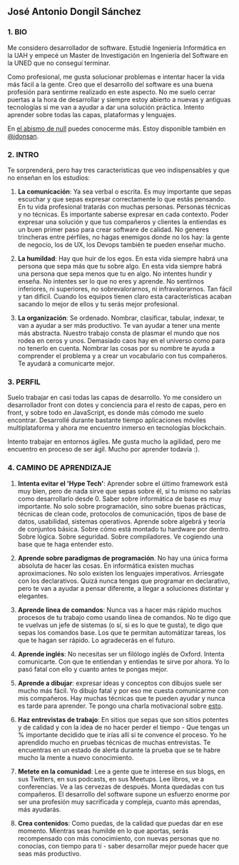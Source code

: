 ## José Antonio Dongil Sánchez

### 1. BIO

Me considero desarrollador de software. Estudié Ingeniería Informática en la UAH y empecé un Master de Investigación en Ingeniería del Software en la UNED que no 
conseguí terminar. 

Como profesional, me gusta solucionar problemas e intentar hacer la vida más fácil a la gente. Creo que el desarrollo del software es 
una buena profesión para sentirme realizado en este aspecto. No me suelo cerrar puertas a la hora de desarrollar y siempre estoy abierto a nuevas y antiguas 
tecnologías si me van a ayudar a dar una solución práctica. Intento aprender sobre todas las capas, plataformas y lenguajes. 

En [el abismo de null](https://elabismodenull.wordpress.com/) puedes conocerme más. Estoy disponible también en [@jdonsan](https://twitter.com/jdonsan).

### 2. INTRO

Te sorprenderá, pero hay tres características que veo indispensables y que no enseñan en los estudios: 

1. **La comunicación**: Ya sea verbal o escrita. Es muy importante que sepas escuchar y que sepas expresar correctamente lo que estás pensando. En tu vida profesional
tratarás con muchas personas. Personas técnicas y no técnicas. Es importante saberse expresar en cada contexto. Poder expresar una solución y que tus compañeros y clientes
la entiendas es un buen primer paso para crear software de calidad. No generes trincheras entre pérfiles, no hagas enemigos donde no los hay: la gente de negocio, los de UX, 
los Devops también te pueden enseñar mucho.

2. **La humildad**: Hay que huir de los egos. En esta vida siempre habrá una persona que sepa más que tu sobre algo. En esta vida siempre habrá una persona que sepa menos que 
tu en algo. No intentes hundir y enseña. No intentes ser lo que no eres y aprende. No sentirnos inferiores, ni superiores, no sobrevalorarnos, ni infravalorarnos. Tan fácil y tan dificil.
Cuando los equipos tienen claro esta características acaban sacando lo mejor de ellos y tu serás mejor profesional. 

3. **La organización**: Se ordenado. Nombrar, clasificar, tabular, indexar, te van a ayudar a ser más productivo. Te van ayudar a tener una mente más abstracta. Nuestro trabajo 
consta de plasmar el mundo que nos rodea en ceros y unos. Demasiado caos hay en el universo como para no tenerlo en cuenta. Nombrar las cosas por su nombre te ayuda a comprender
el problema y a crear un vocabulario con tus compañeros. Te ayudará a comunicarte mejor.

### 3. PERFIL

Suelo trabajar en casi todas las capas de desarrollo. Yo me considero un desarrollador front con dotes y conciencia para el resto de capas, pero en front, y sobre todo en JavaScript,
es donde más cómodo me suelo encontrar. Desarrollé durante bastante tiempo aplicaciones móviles multiplataforma y ahora me encuentro inmerso en tecnologías blockchain.

Intento trabajar en entornos ágiles. Me gusta mucho la agilidad, pero me encuentro en proceso de ser ágil. Mucho por aprender todavía :).

### 4. CAMINO DE APRENDIZAJE

1. **Intenta evitar el 'Hype Tech'**: Aprender sobre el último framework está muy bien, pero de nada sirve que sepas sobre él, si tu mismo no sabrías como desarrollarlo desde 0.
Saber sobre informática de base es muy importante. No solo sobre programación, sino sobre buenas prácticas, técnicas de clean code, protocolos de comunicación, tipos de base de datos,
usabilidad, sistemas operativos. Aprende sobre algebrá y teoría de conjuntos básica. Sobre cómo está montado tu hardware por dentro. Sobre lógica. Sobre seguridad. Sobre compiladores. Ve cogiendo
una base que te haga entender esto.

2. **Aprende sobre paradigmas de programación**. No hay una única forma absoluta de hacer las cosas. En informática existen muchas aproximaciones. No solo existen los lenguajes imperativos. Arriesgate con los
declarativos. Quizá nunca tengas que programar en declarativo, pero te van a ayudar a pensar diferente, a llegar a soluciones distintar y elegantes.

3. **Aprende linea de comandos**: Nunca vas a hacer más rápido muchos procesos de tu trabajo como usando línea de comandos. No te digo que te vuelvas un jefe de sistemas (o sí, si es lo que
te gusta), te digo que sepas los comandos base. Los que te permitan automátizar tareas, los que te hagan ser rápido. Lo agradecerás en el futuro.

3. **Aprende inglés**: No necesitas ser un filólogo inglés de Oxford. Intenta comunicarte. Con que te entiendan y entiendas te sirve por ahora. 
Yo lo pasó fatal con ello y cuanto antes te pongas mejor.

4. **Aprende a dibujar**: expresar ideas y conceptos con dibujos suele ser mucho más fácil. Yo dibujo fatal y por eso me cuesta comunicarme con mis compañeros. Hay muchas técnicas
que te pueden ayudar y nunca es tarde para aprender. Te pongo una charla motivacional sobre [esto](https://vimeo.com/27285817).

5. **Haz entrevistas de trabajo**: En sitios que sepas que son sitios potentes y de calidad y con la idea de no hacer perder el tiempo - Que tengas un % importante decidido
que te irías allí si te convence el proceso. Yo he aprendido mucho en pruebas técnicas de muchas entrevistas. Te encuentras en un estado de alerta durante la prueba
que se te habre mucho la mente a nuevo conocimiento.

5. **Metete en la comunidad**: Lee a gente que te interese en sus blogs, en sus Twitters, en sus podcasts, en sus Meetups. Lee libros, ve a conferencias. Ve a las cervezas de después. Monta
quedadas con tus compañeros. El desarrollo del software supone un esfuerzo enorme por ser una profesión muy sacrificada y compleja, cuanto más aprendas, más ayudarás.

6. **Crea contenidos**: Como puedas, de la calidad que puedas dar en ese momento. Mientras seas humilde en lo que aportas, serás recompensado con más conocimiento, con nuevas 
personas que no conocías, con tiempo para tí - saber desarrollar mejor puede hacer que seas más productivo.